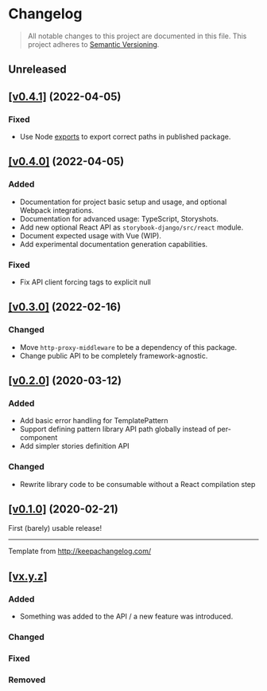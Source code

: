 # Changelog

> All notable changes to this project are documented in this file. This project adheres to [Semantic Versioning](https://semver.org/spec/v2.0.0.html).

## Unreleased

## [[v0.4.1]](https://github.com/torchbox/storybook-django/releases/tag/v0.4.1) (2022-04-05)

### Fixed

- Use Node [exports](https://nodejs.org/api/packages.html#subpath-exports) to export correct paths in published package.

## [[v0.4.0]](https://github.com/torchbox/storybook-django/releases/tag/v0.4.0) (2022-04-05)

### Added

- Documentation for project basic setup and usage, and optional Webpack integrations.
- Documentation for advanced usage: TypeScript, Storyshots.
- Add new optional React API as `storybook-django/src/react` module.
- Document expected usage with Vue (WIP).
- Add experimental documentation generation capabilities.

### Fixed

- Fix API client forcing tags to explicit null

## [[v0.3.0]](https://github.com/torchbox/storybook-django/releases/tag/v0.3.0) (2022-02-16)

### Changed

- Move `http-proxy-middleware` to be a dependency of this package.
- Change public API to be completely framework-agnostic.

## [[v0.2.0]](https://github.com/torchbox/storybook-django/releases/tag/v0.2.0) (2020-03-12)

### Added

- Add basic error handling for TemplatePattern
- Support defining pattern library API path globally instead of per-component
- Add simpler stories definition API

### Changed

- Rewrite library code to be consumable without a React compilation step

## [[v0.1.0]](https://github.com/torchbox/storybook-django/releases/tag/v0.1.0) (2020-02-21)

First (barely) usable release!

---

Template from http://keepachangelog.com/

## [[vx.y.z]](https://github.com/torchbox/storybook-django/releases/tag/vx.y.z)

### Added

- Something was added to the API / a new feature was introduced.

### Changed

### Fixed

### Removed
